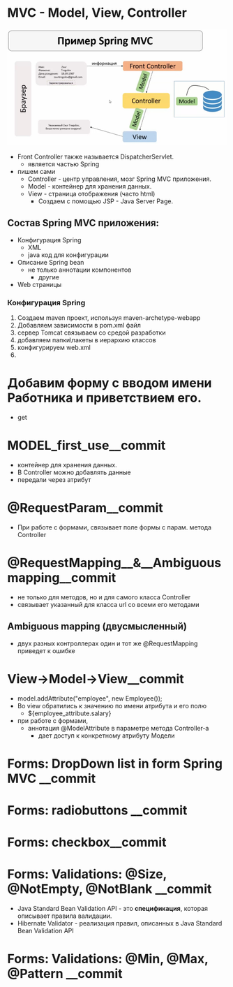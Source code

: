 # MVC -  Model, View, Controller
<!--![Иллюстрация к проекту](https://github.com/mirpribili/spring_course/blob/master/resources/spring_mvc.jpg)-->
![Иллюстрация к проекту](https://raw.githubusercontent.com/mirpribili/spring_course/master/resources/spring_mvc.jpg)
- Front Controller также называется DispatcherServlet. 
  - является частью Spring
- пишем сами
  - Controller - центр управления, мозг Spring MVC приложения.
  - Model - контейнер для хранения данных.
  - View - страница отображения (часто html)
    - Создаем с помощью JSP - Java Server Page.
## Состав Spring MVC приложения:
- Конфигурация Spring
  - XML
  - java код для конфигурации 
- Описание Spring bean
  - не только аннотации компонентов
    - другие
- Web страницы
###  Конфигурация Spring
1. Создаем maven проект, используя maven-archetype-webapp
2. Добавляем зависимости в pom.xml файл
3. сервер Tomcat связываем со средой разработки
4. добавляем папки\пакеты в иерархию классов
5. конфигурируем web.xml
6. 
# Добавим форму с вводом имени Работника и приветствием его.
- get 
# MODEL_first_use__commit
- контейнер для хранения данных. 
- В Controller можно добавлять данные
- передали через атрибут
# @RequestParam__commit
- При работе с формами, связывает поле формы с парам. метода Controller
# @RequestMapping__&__Ambiguous mapping__commit
- не только для методов, но и для самого класса Controller
- связывает указанный для класса url со всеми его методами
## Ambiguous mapping (двусмысленный)
-  двух разных контроллерах один и тот же @RequestMapping приведет к ошибке 
# View->Model->View__commit
- model.addAttribute("employee", new Employee());
- Во view обратились к значению по имени атрибута и его полю
  - ${employee_attribute.salary}
- при работе с формами, 
  - аннотация @ModelAttribute в параметре метода Controller-а
    - дает доступ к конкретному атрибуту Модели
# Forms: DropDown list in form Spring MVC __commit
# Forms: radiobuttons __commit
# Forms: checkbox__commit
# Forms: Validations: @Size, @NotEmpty, @NotBlank __commit
- Java Standard Bean Validation API - это **спецификация**, которая описывает правила валидации.
- Hibernate Validator - реализация правил, описанных в Java Standard Bean Validation API
# Forms: Validations: @Min, @Max, @Pattern __commit

#
#
#
#
#
#
#
#
#
#
#
#
#
#
> 
>

#